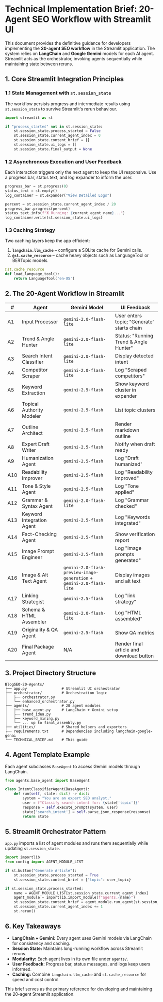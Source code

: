 # Technical Implementation Brief: 20-Agent SEO Workflow with Streamlit UI

This document provides the definitive guidance for developers implementing the **20-agent SEO workflow** in the Streamlit application. The system relies on **LangChain** and **Google Gemini** models for each AI agent. Streamlit acts as the orchestrator, invoking agents sequentially while maintaining state between reruns.

## 1. Core Streamlit Integration Principles

### 1.1 State Management with `st.session_state`
The workflow persists progress and intermediate results using `st.session_state` to survive Streamlit's rerun behaviour.

```python
import streamlit as st

if "process_started" not in st.session_state:
    st.session_state.process_started = False
    st.session_state.current_agent_index = 0
    st.session_state.content_brief = {}
    st.session_state.ui_logs = []
    st.session_state.final_output = None
```

### 1.2 Asynchronous Execution and User Feedback
Each interaction triggers only the next agent to keep the UI responsive. Use a progress bar, status text, and log expander to inform the user.

```python
progress_bar = st.progress(0)
status_text = st.empty()
log_container = st.expander("View Detailed Logs")

percent = st.session_state.current_agent_index / 20
progress_bar.progress(percent)
status_text.info(f"⏳ Running: {current_agent_name}...")
log_container.write(st.session_state.ui_logs)
```

### 1.3 Caching Strategy
Two caching layers keep the app efficient:

1. **`langchain.llm_cache`** – configure a SQLite cache for Gemini calls.
2. **`@st.cache_resource`** – cache heavy objects such as LanguageTool or BERTopic models.

```python
@st.cache_resource
def load_language_tool():
    return LanguageTool('en-US')
```

## 2. The 20-Agent Workflow in Streamlit

| # | Agent | Gemini Model | UI Feedback |
|---|------|--------------|-------------|
|A1|Input Processor|`gemini-2.0-flash-lite`|User enters topic; "Generate" starts chain|
|A2|Trend & Angle Hunter|`gemini-2.0-flash-lite`|Status: "Running Trend & Angle Hunter"|
|A3|Search Intent Classifier|`gemini-2.0-flash-lite`|Display detected intent|
|A4|Competitor Scraper|`gemini-2.0-flash-lite`|Log "Scraped competitors"|
|A5|Keyword Extraction|`gemini-2.5-flash`|Show keyword cluster in expander|
|A6|Topical Authority Modeler|`gemini-2.5-flash`|List topic clusters|
|A7|Outline Architect|`gemini-2.5-flash`|Render markdown outline|
|A8|Expert Draft Writer|`gemini-2.5-flash`|Notify when draft ready|
|A9|Humanization Agent|`gemini-2.5-flash`|Log "Draft humanized"|
|A10|Readability Improver|`gemini-2.5-flash`|Log "Readability improved"|
|A11|Tone & Style Agent|`gemini-2.5-flash`|Log "Tone applied"|
|A12|Grammar & Syntax Agent|`gemini-2.0-flash-lite`|Log "Grammar checked"|
|A13|Keyword Integration Agent|`gemini-2.5-flash`|Log "Keywords integrated"|
|A14|Fact-Checking Agent|`gemini-2.5-flash`|Show verification report|
|A15|Image Prompt Engineer|`gemini-2.5-flash`|Log "Image prompts generated"|
|A16|Image & Alt Text Agent|`gemini-2.0-flash-preview-image-generation` + `gemini-2.0-flash-lite`|Display images and alt text|
|A17|Linking Strategist|`gemini-2.5-flash`|Log "link strategy"|
|A18|Schema & HTML Assembler|`gemini-2.0-flash-lite`|Log "HTML assembled"|
|A19|Originality & QA Agent|`gemini-2.5-flash`|Show QA metrics|
|A20|Final Package Agent|N/A|Render final article and download button|

## 3. Project Directory Structure

```
BlogSEO-20-Agents/
├── app.py                # Streamlit UI orchestrator
├── orchestrator/         # Orchestration logic
│   ├── orchestrator.py
│   └── enhanced_orchestrator.py
├── agents/               # 20 agent modules
│   ├── base_agent.py     # LangChain + Gemini setup
│   ├── trend_idea.py
│   ├── keyword_mining.py
│   └── ... up to final_assembly.py
├── utilities/            # Shared helpers and exporters
├── requirements.txt      # Dependencies including langchain-google-genai
└── TECHNICAL_BRIEF.md    # This guide
```

## 4. Agent Template Example

Each agent subclasses `BaseAgent` to access Gemini models through LangChain.

```python
from agents.base_agent import BaseAgent

class IntentClassifierAgent(BaseAgent):
    def run(self, state: dict) -> dict:
        system = "You are an expert SEO analyst."
        user = f"Classify search intent for: {state['topic']}"
        response = self.execute_prompt(system, user)
        state['search_intent'] = self.parse_json_response(response)
        return state
```

## 5. Streamlit Orchestrator Pattern

`app.py` imports a list of agent modules and runs them sequentially while updating `st.session_state`.

```python
import importlib
from config import AGENT_MODULE_LIST

if st.button("Generate Article"):
    st.session_state.process_started = True
    st.session_state.content_brief = {"topic": user_topic}

if st.session_state.process_started:
    name = AGENT_MODULE_LIST[st.session_state.current_agent_index]
    agent_module = importlib.import_module(f"agents.{name}")
    st.session_state.content_brief = agent_module.run_agent(st.session_state.content_brief)
    st.session_state.current_agent_index += 1
    st.rerun()
```

## 6. Key Takeaways

- **LangChain + Gemini:** Every agent uses Gemini models via LangChain for consistency and caching.
- **Session State:** Maintains long-running workflow across Streamlit reruns.
- **Modularity:** Each agent lives in its own file under `agents/`.
- **User Feedback:** Progress bar, status messages, and logs keep users informed.
- **Caching:** Combine `langchain.llm_cache` and `st.cache_resource` for speed and cost control.

This brief serves as the primary reference for developing and maintaining the 20-agent Streamlit application.
